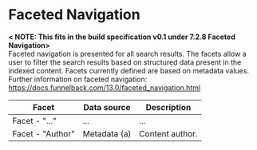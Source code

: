 Faceted Navigation
===================

**&lt; NOTE: This fits in the build specification v0.1 under 7.2.8 Faceted Navigation&gt;**<br>
<This is only required for collections that are queried>
Faceted navigation is presented for all search results.  The facets allow a user to filter the search results based on structured data present in the indexed content.  Facets currently defined are based on metadata values.
Further information on faceted navigation: https://docs.funnelback.com/13.0/faceted_navigation.html


| Facet | Data source | Description
| -------- | ---------- | ---------- |
| Facet - "..." | ... | ... |
| Facet - "Author" | Metadata (a) |Content author.|
